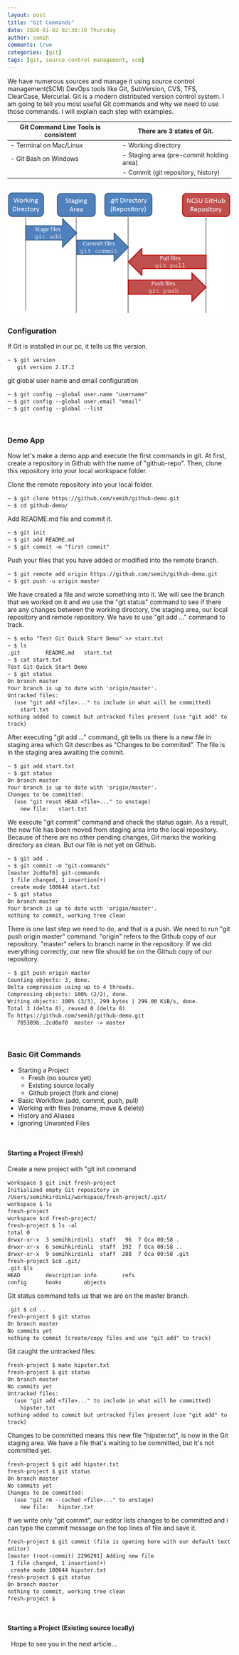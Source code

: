 ```yaml
---
layout: post
title: "Git Commands"
date: 2020-01-02 02:38:19 Thursday
author: semih
comments: true
categories: [git]
tags: [git, source control management, scm]
---
```

We have numerous sources and manage it using source control management(SCM) DevOps tools like Git, SubVersion, CVS, TFS, ClearCase, Mercurial. Git is a modern distributed version control system. I am going to tell you most useful Git commands and why we need to use those commands. I will explain each step with examples.
&nbsp;

| Git Command Line Tools is consistent | | There are 3 states of Git. |
| ------------ |-----| ------------ |
| - Terminal on Mac/Linux  |  |  - Working directory |
| - Git Bash on Windows | | - Staging area (pre-commit holding area) |
|   |  | - Commit (git repository, history) |

&nbsp;
![Basic Git Workflow Life Cycle](/assets/images/basic-git-workflow-lifecycle.png)

### Configuration
If Git is installed in our pc, it tells us the version.
```shell
~ $ git version
   git version 2.17.2
```
git global user name and email configuration
```shell
~ $ git config --global user.name "username"
~ $ git config --global user.email "email"
~ $ git config --global --list
```
&nbsp;
### Demo App
Now let's make a demo app and execute the first commands in git. At first, create a repository in Github with the name of "github-repo". Then, clone this repository into your local workspace folder.

Clone the remote repository into your local folder.
```shell
~ $ git clone https://github.com/semih/github-demo.git
~ $ cd github-demo/
```
Add README.md file and commit it.
```shell
~ $ git init
~ $ git add README.md
~ $ git commit -m "first commit"
```

Push your files that you have added or modified into the remote branch.
```shell
~ $ git remote add origin https://github.com/semih/github-demo.git
~ $ git push -u origin master
```

We have created a file and wrote something into it. We will see the branch that we worked on it and we use the "git status" command to see if there are any changes between the working directory, the staging area, our local repository and remote repository. We have to use "git add <file>..." command to track.
```shell
~ $ echo "Test Git Quick Start Demo" >> start.txt
~ $ ls
.git		README.md	start.txt
~ $ cat start.txt
Test Git Quick Start Demo
~ $ git status
On branch master
Your branch is up to date with 'origin/master'.
Untracked files:
  (use "git add <file>..." to include in what will be committed)
	start.txt
nothing added to commit but untracked files present (use "git add" to track)
```

After executing "git add <file>..." command, git tells us there is a new file in staging area which Git describes as "Changes to be commited". The file is in the staging area awaiting the commit.
```shell
~ $ git add start.txt 
~ $ git status
On branch master
Your branch is up to date with 'origin/master'.
Changes to be committed:
  (use "git reset HEAD <file>..." to unstage)
	new file:   start.txt
```

We execute "git commit" command and check the status again. As a result, the new file has been moved from staging area into the local repository. Because of there are no other pending changes, Git marks the working directory as clean. But our file is not yet on Github.
```shell
~ $ git add .
~ $ git commit -m "git-commands"
[master 2cd0af0] git-commands
 1 file changed, 1 insertion(+)
 create mode 100644 start.txt
~ $ git status
On branch master
Your branch is up to date with 'origin/master'.
nothing to commit, working tree clean
```

There is one last step we need to do, and that is a push. We need to run "git push origin master" command. "origin" refers to the Github copy of our repository. "master" refers to branch name in the repository. If we did everything correctly, our new file should be on the Github copy of our repository.
```shell
~ $ git push origin master
Counting objects: 3, done.
Delta compression using up to 4 threads.
Compressing objects: 100% (2/2), done.
Writing objects: 100% (3/3), 299 bytes | 299.00 KiB/s, done.
Total 3 (delta 0), reused 0 (delta 0)
To https://github.com/semih/github-demo.git
   785389b..2cd0af0  master -> master
```
&nbsp;
### Basic Git Commands
- Starting a Project
	- Fresh (no source yet)
	- Existing source locally
	- Github project (fork and clone)
- Basic Workflow (add, commit, push, pull)
- Working with files (rename, move & delete)
- History and Aliases
- Ignoring Unwanted Files

&nbsp;
#### Starting a Project (Fresh)
Create a new project with "git init command
```shell
workspace $ git init fresh-project
Initialized empty Git repository in /Users/semihkirdinli/workspace/fresh-project/.git/
workspace $ ls
fresh-project
workspace $cd fresh-project/
fresh-project $ ls -al
total 0
drwxr-xr-x  3 semihkirdinli  staff   96  7 Oca 00:58 .
drwxr-xr-x  6 semihkirdinli  staff  192  7 Oca 00:58 ..
drwxr-xr-x  9 semihkirdinli  staff  288  7 Oca 00:58 .git
fresh-project $cd .git/
.git $ls
HEAD		description	info		refs
config		hooks		objects
```

Git status command tells us that we are on the master branch.
```shell
.git $ cd ..
fresh-project $ git status
On branch master
No commits yet
nothing to commit (create/copy files and use "git add" to track)
```

Git caught the untracked files:
```shell
fresh-project $ mate hipster.txt
fresh-project $ git status
On branch master
No commits yet
Untracked files:
  (use "git add <file>..." to include in what will be committed)
	hipster.txt
nothing added to commit but untracked files present (use "git add" to track)
```

Changes to be committed means this new file "hipster.txt", is now in the Git staging area. We have a file that's waiting to be committed, but it's not committed yet.
```shell
fresh-project $ git add hipster.txt 
fresh-project $ git status
On branch master
No commits yet
Changes to be committed:
  (use "git rm --cached <file>..." to unstage)
	new file:   hipster.txt
```

If we write only "git commit", our editor lists changes to be committed and i can type the commit message on the top lines of file and save it.
```shell
fresh-project $ git commit (file is opening here with our default text editor)
[master (root-commit) 2296291] Adding new file
 1 file changed, 1 insertion(+)
 create mode 100644 hipster.txt
fresh-project $ git status
On branch master
nothing to commit, working tree clean
fresh-project $
```

&nbsp;
#### Starting a Project (Existing source locally)



&nbsp;
Hope to see you in the next article...